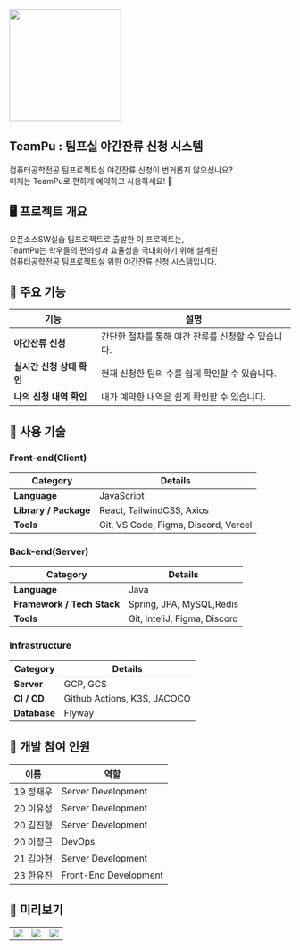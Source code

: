 <img src="https://github.com/user-attachments/assets/abec3805-cd45-4d3d-99ae-638e38b00fcb" width="200px">


## TeamPu : 팀프실 야간잔류 신청 시스템

컴퓨터공학전공 팀프로젝트실 야간잔류 신청이 번거롭지 않으셨나요?<br>
이제는 TeamPu로 편하게 예약하고 사용하세요! 🎉

## 🖥️  프로젝트 개요

오픈소스SW실습 팀프로젝트로 출발한 이 프로젝트는,<br>
TeamPu는 학우들의 편의성과 효율성을 극대화하기 위해 설계된<br>
컴퓨터공학전공 팀프로젝트실 위한 야간잔류 신청 시스템입니다.


## 🚀 주요 기능

| **기능**      | **설명**                          |
|--------------------|--------------------------------------|
| **야간잔류 신청**       | 간단한 절차를 통해 야간 잔류를 신청할 수 있습니다.                          |
| **실시간 신청 상태 확인**| 현재 신청한 팀의 수를 쉽게 확인할 수 있습니다.         |
| **나의 신청 내역 확인**          | 내가 예약한 내역을 쉽게 확인할 수 있습니다.                  |


## 📂 사용 기술

### Front-end(Client)

| **Category**      | **Details**                          |
|--------------------|--------------------------------------|
| **Language**       | JavaScript                          |
| **Library / Package**| React, TailwindCSS, Axios           |
| **Tools**          | Git, VS Code, Figma, Discord, Vercel                |

### Back-end(Server)

| **Category**      | **Details**                          |
|--------------------|--------------------------------------|
| **Language**       | Java                         |
| **Framework / Tech Stack**| Spring, JPA, MySQL,Redis           |
| **Tools**          | Git, InteliJ, Figma, Discord               |

### Infrastructure

| **Category**      | **Details**                          |
|--------------------|--------------------------------------|
| **Server**          | GCP, GCS |
| **CI / CD**          | Github Actions, K3S, JACOCO |
| **Database**          | Flyway        |

## 👥 개발 참여 인원

| **이름**           | **역할**                            |
|--------------------|--------------------------------------|
| 19 정재우         | Server Development              |
| 20 이유성         | Server Development              |
| 20 김진형         | Server Development              |
| 20 이정근         | DevOps             |
| 21 김아현         | Server Development              |
| 23 한유진         | Front-End Development              |

## 🌟 미리보기

<table>
  <tr>
    <td><img src="https://github.com/user-attachments/assets/f70426cb-7679-4a88-9e6d-3159a7ba94b5"></td>
    <td><img src="https://github.com/user-attachments/assets/0bb0f598-9e9b-468c-8d66-d90bd02474b3"></td>
    <td><img src="https://github.com/user-attachments/assets/0a342635-c68f-4b0b-87e4-ed4bc0c951ca"></td>
  </tr>
</table>






